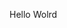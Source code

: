 Hello Wolrd















































































































































































































































































































































































































































































































































































































































































































































































































































































































































































































































































































































































































































































































































































































































































































































































































































































































































































































































































































































































































































































































































































































































































































































































































































































































































































































































































































































































































































































































































































































































































































































































































































































































































































































































































































































































































































































































































































































